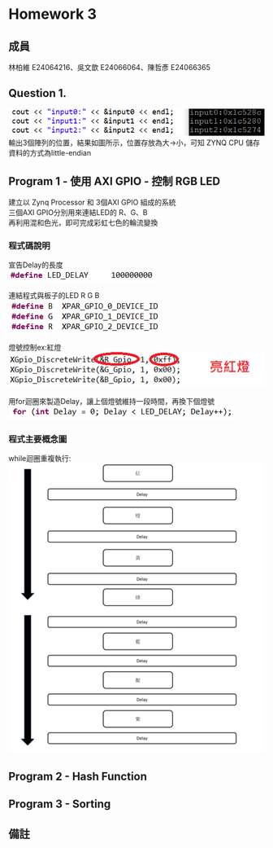 # Homework 3
## 成員
林柏維 E24064216、吳文歆 E24066064、陳哲彥 E24066365
## Question 1.
![little endian](images/little-endian.PNG)  
輸出3個陣列的位置，結果如圖所示，位置存放為大→小，可知 ZYNQ CPU 儲存資料的方式為little-endian
## Program 1 - 使用 AXI GPIO - 控制 RGB LED 
建立以 Zynq Processor 和 3個AXI GPIO 組成的系統   
三個AXI GPIO分別用來連結LED的 R、G、B   
再利用混和色光，即可完成彩虹七色的輪流變換  
### 程式碼說明
宣告Delay的長度   
![define delay](images/define-delay.png) 

連結程式與板子的LED R G B   
![define RGB](images/define-RGB.png)    

燈號控制ex:紅燈 
![紅燈](images/紅燈.png)

用for迴圈來製造Delay，讓上個燈號維持一段時間，再換下個燈號  
![delay](images/Delay.png)

### 程式主要概念圖
while迴圈重複執行:
![概念圖1](images/概念圖1.png)
![概念圖2](images/概念圖2.png)
## Program 2 - Hash Function


## Program 3 - Sorting


## 備註
